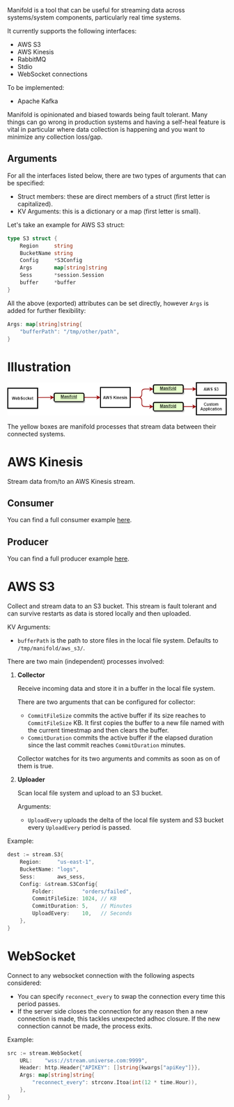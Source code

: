 Manifold is a tool that can be useful for streaming data across systems/system components, particularly real time systems.

It currently supports the following interfaces:
- AWS S3
- AWS Kinesis
- RabbitMQ
- Stdio
- WebSocket connections

To be implemented:
- Apache Kafka

Manifold is opinionated and biased towards being fault tolerant. Many things can go wrong in production systems and having a self-heal feature is vital in particular where data collection is happening and you want to minimize any collection loss/gap.

## Arguments

For all the interfaces listed below, there are two types of arguments that can be specified:
* Struct members: these are direct members of a struct (first letter is capitalized).
* KV Arguments: this is a dictionary or a map (first letter is small).

Let's take an example for AWS S3 struct:

```go
type S3 struct {
	Region     string
	BucketName string
	Config     *S3Config
	Args       map[string]string
	Sess       *session.Session
	buffer     *buffer
}
```

All the above (exported) attributes can be set directly, however `Args` is added for further flexibility:

```go
Args: map[string]string{
    "bufferPath": "/tmp/other/path",
}
```

# Illustration

![Manifold Illustration](/docs/manifold_illustration.png)

The yellow boxes are manifold processes that stream data between their connected systems.

# AWS Kinesis

Stream data from/to an AWS Kinesis stream.

## Consumer

You can find a full consumer example [here](./examples/kinesis-consumer/main.go).

## Producer

You can find a full producer example [here](./examples/kinesis-producer/main.go).

# AWS S3

Collect and stream data to an S3 bucket. This stream is fault tolerant and can survive restarts as data is stored locally and then uploaded.

KV Arguments:
* `bufferPath` is the path to store files in the local file system. Defaults to `/tmp/manifold/aws_s3/`.

There are two main (independent) processes involved:

1. **Collector**
   
    Receive incoming data and store it in a buffer in the local file system.

    There are two arguments that can be configured for collector:
    * `CommitFileSize` commits the active buffer if its size reaches to `CommitFileSize` KB. 
      It first copies the buffer to a new file named with the current timestmap and then clears the buffer.
    * `CommitDuration` commits the active buffer if the elapsed duration since the last commit
      reaches `CommitDuration` minutes.

    Collector watches for its two arguments and commits as soon as on of them is true.

2. **Uploader**

    Scan local file system and upload to an S3 bucket.

    Arguments:
    * `UploadEvery` uploads the delta of the local file system and S3 bucket every `UploadEvery` period is passed.

Example:

```go
dest := stream.S3{
    Region:     "us-east-1",
    BucketName: "logs",
    Sess:       aws_sess,
    Config: &stream.S3Config{
        Folder:         "orders/failed",
        CommitFileSize: 1024, // KB
        CommitDuration: 5,    // Minutes
        UploadEvery:    10,   // Seconds
    },
}
```


# WebSocket

Connect to any websocket connection with the following aspects considered:

* You can specify `reconnect_every` to swap the connection every time this period passes.
* If the server side closes the connection for any reason then a new connection is made, this tackles unexpected adhoc closure. If the new connection cannot be made, the process exits.

Example:

```go
src := stream.WebSocket{
    URL:    "wss://stream.universe.com:9999",
    Header: http.Header{"APIKEY": []string{kwargs["apiKey"]}},
    Args: map[string]string{
        "reconnect_every": strconv.Itoa(int(12 * time.Hour)),
    },
}
```